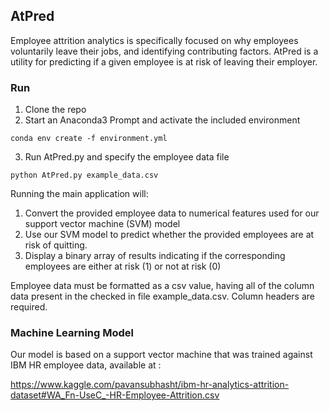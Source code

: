 ## AtPred

 Employee attrition analytics is specifically focused on why employees voluntarily leave their jobs, and identifying contributing factors. AtPred is a utility for predicting if a given employee is at risk of leaving their employer. 

### Run

1. Clone the repo
2. Start an Anaconda3 Prompt and activate the included environment
```
conda env create -f environment.yml
```
3. Run AtPred.py and specify the employee data file
```
python AtPred.py example_data.csv
```



Running the main application will:

1. Convert the provided employee data to numerical features used for our support vector machine (SVM) model
2. Use our SVM model to predict whether the provided employees are at risk of quitting.
3. Display a binary array of results indicating if the corresponding employees are either at risk (1) or not at risk (0) 



Employee data must be formatted as a csv value, having all of the column data present in the checked in file example_data.csv. Column headers are required.

### Machine Learning Model

Our model is based on a support vector machine that was trained against IBM HR employee data, available at :

https://www.kaggle.com/pavansubhasht/ibm-hr-analytics-attrition-dataset#WA_Fn-UseC_-HR-Employee-Attrition.csv

